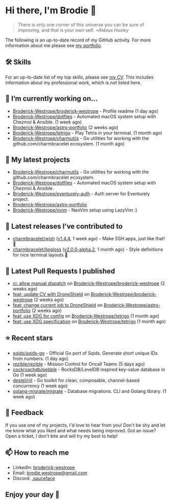 # Hi there, I'm Brodie 👋

> There is only one corner of this universe you can be sure of improving, and that is your own self. *~Aldous Huxley*

The following is an up-to-date record of my GitHub activity. For more information about me please see [my portfolio](https://www.westrope.dev/).

## 🛠 Skills
For an up-to-date list of my top skills, please see [my CV](./CV/cv.pdf). This includes information about my professional work, which is not listed here.

## 🔭 I’m currently working on...

- [Broderick-Westrope/broderick-westrope](https://github.com/Broderick-Westrope/broderick-westrope) - Profile readme (1 day ago)
- [Broderick-Westrope/dotfiles](https://github.com/Broderick-Westrope/dotfiles) - Automated macOS system setup with Chezmoi &amp; Ansible. (1 week ago)
- [Broderick-Westrope/astro-portfolio](https://github.com/Broderick-Westrope/astro-portfolio) (2 weeks ago)
- [Broderick-Westrope/tetrigo](https://github.com/Broderick-Westrope/tetrigo) - Play Tetris in your terminal. (1 month ago)
- [Broderick-Westrope/charmutils](https://github.com/Broderick-Westrope/charmutils) - Go utilities for working with the github.com/charmbracelet ecosystem. (1 month ago)

## 🌱 My latest projects

- [Broderick-Westrope/charmutils](https://github.com/Broderick-Westrope/charmutils) - Go utilities for working with the github.com/charmbracelet ecosystem.
- [Broderick-Westrope/dotfiles](https://github.com/Broderick-Westrope/dotfiles) - Automated macOS system setup with Chezmoi &amp; Ansible.
- [Broderick-Westrope/eventurely-auth](https://github.com/Broderick-Westrope/eventurely-auth) - Auth server for Eventurely project.
- [Broderick-Westrope/astro-portfolio](https://github.com/Broderick-Westrope/astro-portfolio)
- [Broderick-Westrope/nvim](https://github.com/Broderick-Westrope/nvim) - NeoVim setup using LazyVim :)

## 🚀 Latest releases I've contributed to

- [charmbracelet/wish](https://github.com/charmbracelet/wish) ([v1.4.4](https://github.com/charmbracelet/wish/releases/tag/v1.4.4), 1 week ago) - Make SSH apps, just like that! 💫
- [charmbracelet/lipgloss](https://github.com/charmbracelet/lipgloss) ([v2.0.0-alpha.2](https://github.com/charmbracelet/lipgloss/releases/tag/v2.0.0-alpha.2), 1 month ago) - Style definitions for nice terminal layouts 👄

## 🔨 Latest Pull Requests I published

- [ci: allow manual dispatch](https://github.com/Broderick-Westrope/broderick-westrope/pull/2) on [Broderick-Westrope/broderick-westrope](https://github.com/Broderick-Westrope/broderick-westrope) (2 weeks ago)
- [feat: update CV with DroneShield](https://github.com/Broderick-Westrope/broderick-westrope/pull/1) on [Broderick-Westrope/broderick-westrope](https://github.com/Broderick-Westrope/broderick-westrope) (2 weeks ago)
- [feat: change current job to DroneShield](https://github.com/Broderick-Westrope/astro-portfolio/pull/4) on [Broderick-Westrope/astro-portfolio](https://github.com/Broderick-Westrope/astro-portfolio) (2 weeks ago)
- [feat: use XDG for config](https://github.com/Broderick-Westrope/tetrigo/pull/24) on [Broderick-Westrope/tetrigo](https://github.com/Broderick-Westrope/tetrigo) (1 month ago)
- [feat: use XDG specification](https://github.com/Broderick-Westrope/tetrigo/pull/23) on [Broderick-Westrope/tetrigo](https://github.com/Broderick-Westrope/tetrigo) (1 month ago)

## ⭐ Recent stars

- [sqids/sqids-go](https://github.com/sqids/sqids-go) - Official Go port of Sqids. Generate short unique IDs from numbers. (1 day ago)
- [rezible/rezible](https://github.com/rezible/rezible) - Mission Control for Oncall Teams (5 days ago)
- [cockroachdb/pebble](https://github.com/cockroachdb/pebble) - RocksDB/LevelDB inspired key-value database in Go (1 week ago)
- [destel/rill](https://github.com/destel/rill) - Go toolkit for clean, composable, channel-based concurrency (1 week ago)
- [golang-migrate/migrate](https://github.com/golang-migrate/migrate) - Database migrations. CLI and Golang library. (1 week ago)

## 💬 Feedback

If you use one of my projects, I'd love to hear from you! Don't be shy and let me know what you liked and what needs being improved. Got an issue? Open a ticket, I don't bite and will try my best to help!

## 📫 How to reach me
- LinkedIn: [broderick-westrope](https://www.linkedin.com/in/broderick-westrope/)
- Email: [brodie.westrope@gmail.com](mailto:brodie.westrope@gmail.com)
- Discord: [.sauceface](https://discordapp.com/users/.sauceface/)

## Enjoy your day 🤙
